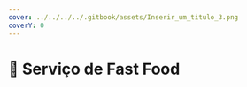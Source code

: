 ```yaml
---
cover: ../../../../.gitbook/assets/Inserir_um_titulo_3.png
coverY: 0
---
```


# 🍔 Serviço de Fast Food

